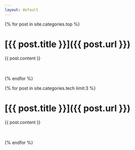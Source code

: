 ```yaml
---
layout: default
---
```


{% for post in site.categories.top %}

# [{{ post.title }}]({{ post.url }})

{{ post.content }}

<br/>
<br/>
{% endfor %}


{% for post in site.categories.tech limit:3 %}

<h1>[{{ post.title }}]({{ post.url }})</h1>

{{ post.content }}

<br/>
<br/>
{% endfor %}

